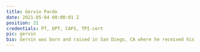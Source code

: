 ```yaml
---
title: Gervin Pardo
date: 2021-05-04 00:00:01 Z
position: 21
credentials: PT, DPT, CAFS, TPI-cert
pic: gervin
bio: Gervin was born and raised in San Diego, CA where he received his bachelor’s degree in Biology from SDSU and continued his education at the University of St. Augustine receiving his Doctorate of Physical Therapy. With an immense passion for golf, Gervin is certified through Titleist Performance Institute to increase his knowledge on full body assessments and its relationship to an individual’s swing mechanics. Gervin thoroughly enjoys witnessing his patients reach their goals and getting them back to their daily routines and activities pain free. During his free time he enjoys playing golf, hiking with his Pitbull Blue, and hanging out by the beach.
---
```

